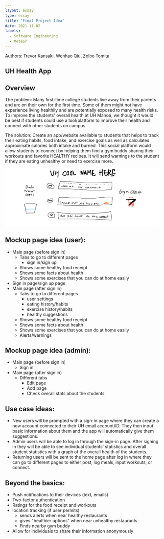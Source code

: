 ```yaml
---
layout: essay
type: essay
title: "Final Project Idea"
date: 2021-11-02
labels:
  - Software Engineering
  - Meteor
---
```


Authors: Trevor Kansaki, Wenhao Qiu, Zolbo Tomita

## UH Health App
## Overview

The problem: 
Many first-time college students live away from their parents and are on their own for the first time. Some of them might not have experience living healthily and are potentially exposed to many health risks. To improve the students' overall health at UH Manoa, we thought it would be best if students could use a tool/platform to improve their health and connect with other students on campus.

The solution:
Create an app/website available to students that helps to track their eating habits, food intake, and exercise goals as well as calculates approximate calories both intake and burned. This social platform would allow students to connect by helping them find a gym buddy sharing their workouts and favorite HEALTHY recipes. It will send warnings to the student if they are eating unhealthy or need to exercise more.

<img class="ui image" src="/images/fp.jpg">

## Mockup page idea (user):
 * Main page (before sign in)
    * Tabs to go to different pages
      * sign in/sign up
    * Shows some healthy food receipt
    * Shows some facts about health
    * Shows some exercises that you can do at home easily
 * Sign in page/sign up page
 * Main page (after sign in)
    * Tabs to go to different pages
      * user settings
      * eating history/habits
      * exercise history/habits
      * healthy suggestions
    * Shows some healthy food receipt
    * Shows some facts about health
    * Shows some exercises that you can do at home easily
    * Alerts/warnings

## Mockup page idea (admin):
 * Main page (before sign in)
    * Sign in
 * Main page (after sign in)
    * Different tabs
      * Edit page
      * Add page
      * Check overall stats about the students
   
## Use case ideas:
 * New users will be prompted with a sign-in page where they can create a new account connected to their UH email account/ID. They then input basic information about them and the app will automatically give them suggestions.
 * Admin users will be able to log in through the sign-in page. After signing in they will be able to see individual students’ statistics and overall student statistics with a graph of the overall health of the students. 
 * Returning users will be sent to the home page after log in where they can go to different pages to either post, log meals, input workouts, or connect.

## Beyond the basics:
 * Push notifications to their devices (text, emails)
 * Two-factor authentication
 * Ratings for the food receipt and workouts
 * location tracking (if user permits)
    * sends alerts when near healthy restaurants
    * gives "healthier options" when near unhealthy restaurants
    * Finds nearby gym buddy
 * Allow for individuals to share their information anonymously
